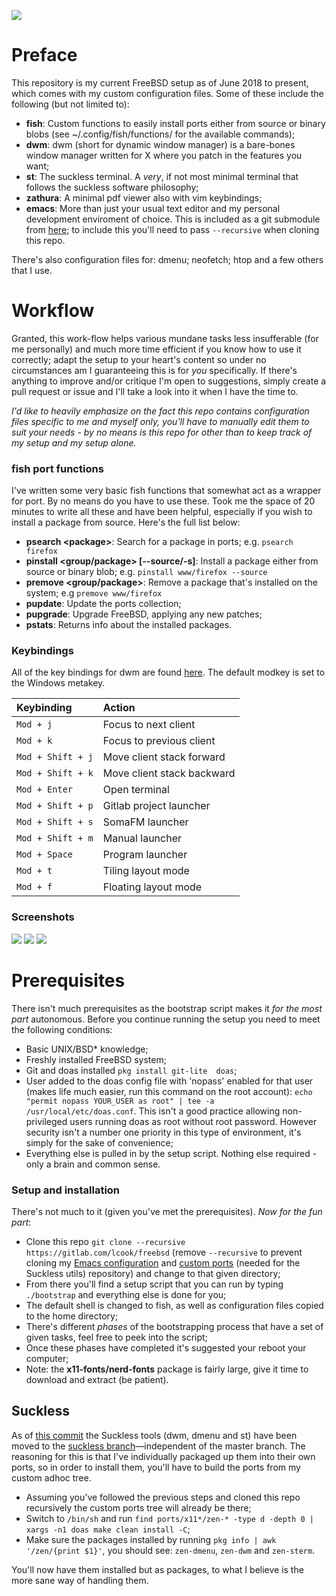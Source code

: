 ![](https://upload.wikimedia.org/wikipedia/en/thumb/d/df/Freebsd_logo.svg/500px-Freebsd_logo.svg.png) 

# Preface

This repository is my current FreeBSD setup as of June 2018 to present, which comes with my custom configuration files. Some of these include the following (but not limited to): 
- **fish**: Custom functions to easily install ports either from source or binary blobs (see ~/.config/fish/functions/ for the available commands);
- **dwm**: dwm (short for dynamic window manager) is a bare-bones window manager written for X where you patch in the features you want;
- **st**: The suckless terminal. A *very*, if not most minimal terminal that follows the suckless software philosophy;
- **zathura**: A minimal pdf viewer also with vim keybindings;
- **emacs**: More than just your usual text editor and my personal development enviroment of choice. This is included as a git submodule from [here](https://gitlab.com/lcook/emacs); to include this you'll need to pass ``--recursive`` when cloning this repo.

There's also configuration files for: dmenu; neofetch; htop and a few others that I use.

# Workflow

Granted, this work-flow helps various mundane tasks less insufferable (for me personally) and much more time efficient if you know how to use it correctly; adapt the setup to your heart's content so under no circumstances am I guaranteeing this is for *you* specifically. If there's anything to improve and/or critique I'm open to suggestions, simply create a pull request or issue and I'll take a look into it when I have the time to.

*I'd like to heavily emphasize on the fact this repo contains configuration files specific to me and myself only, you'll have to manually edit them to suit your needs - by no means is this repo for other than to keep track of my setup and my setup alone.*

### fish port functions

I've written some very basic fish functions that somewhat act as a wrapper for port. By no means do you have to use these. Took me the space of 20 minutes to write all these and have been helpful, especially if you wish to install a package from source. Here's the full list below:
- **psearch \<package\>**: Search for a package in ports; e.g. ``psearch firefox``
- **pinstall \<group/package\> [--source/-s]**: Install a package either from source or binary blob; e.g. ``pinstall www/firefox --source``
- **premove \<group/package\>**: Remove a package that's installed on the system; e.g ``premove www/firefox``
- **pupdate**: Update the ports collection;
- **pupgrade**: Upgrade FreeBSD, applying any new patches;
- **pstats**: Returns info about the installed packages.

### Keybindings

All of the key bindings for dwm are found [here](https://gitlab.com/lcook/freebsd/blob/suckless/dwm/config.h). The default modkey is set to the Windows metakey.

| Keybinding | Action |
| :--- | :--- |
| `Mod + j` | Focus to next client
| `Mod + k` | Focus to previous client
| `Mod + Shift + j` | Move client stack forward
| `Mod + Shift + k` | Move client stack backward
| `Mod + Enter` | Open terminal
| `Mod + Shift + p` | Gitlab project launcher
| `Mod + Shift + s` | SomaFM launcher
| `Mod + Shift + m` | Manual launcher
| `Mod + Space` | Program launcher
| `Mod + t` | Tiling layout mode
| `Mod + f` | Floating layout mode

### Screenshots

![](https://space.wired.sh/~vulcan/setup/zen-1.png)
![](https://space.wired.sh/~vulcan/setup/zen-2.png)
![](https://space.wired.sh/~vulcan/setup/zen-3.png)

# Prerequisites

There isn't much prerequisites as the bootstrap script makes it *for the most part* autonomous. Before you continue running the setup you need to meet the following conditions:
- Basic UNIX/BSD* knowledge;
- Freshly installed FreeBSD system;
- Git and doas installed ``pkg install git-lite  doas``;
- User added to the doas config file with 'nopass' enabled for that user (makes life much easier, run this command on the root account): ``echo "permit nopass YOUR_USER as root" | tee -a /usr/local/etc/doas.conf``. This isn't a good practice allowing non-privileged users running doas as root without root password. However security isn't a number one priority in this type of environment, it's simply for the sake of convenience;
- Everything else is pulled in by the setup script. Nothing else required - only a brain and common sense.

### Setup and installation

There's not much to it (given you've met the prerequisites). *Now for the fun part*:
- Clone this repo ``git clone --recursive https://gitlab.com/lcook/freebsd`` (remove ``--recursive`` to prevent cloning my [Emacs configuration](https://gitlab.com/lcook/emacs) and [custom ports](https://gitlab.com/lcook/ports/tree/adhoc) (needed for the Suckless utils) repository) and change to that given directory;
- From there you'll find a setup script that you can run by typing ``./bootstrap`` and everything else is done for you;
- The default shell is changed to fish, as well as configuration files copied to the home directory;
- There's different *phases* of the bootstrapping process that have a set of given tasks, feel free to peek into the script;
- Once these phases have completed it's suggested your reboot your computer;
- Note: the **x11-fonts/nerd-fonts** package is fairly large, give it time to download and extract (be patient).

## Suckless

As of [this commit](https://gitlab.com/lcook/freebsd/commit/cf36358c370a0ed05339924ea83afad848021890) the Suckless tools (dwm, dmenu and st) have been moved to the [suckless branch](https://gitlab.com/lcook/freebsd/tree/suckless)—independent of the master branch. The reasoning for this is that I've individually packaged up them into their own ports, so in order to install them, you'll have to build the ports from my custom adhoc tree.

- Assuming you've followed the previous steps and cloned this repo recursively the custom ports tree will already be there;
- Switch to ``/bin/sh`` and run ``find ports/x11*/zen-* -type d -depth 0 | xargs -n1 doas make clean install -C``;
- Make sure the packages installed by running ``pkg info | awk '/zen/{print $1}'``, you should see: ``zen-dmenu``, ``zen-dwm`` and ``zen-sterm``.

You'll now have them installed but as packages, to what I believe is the more sane way of handling them.